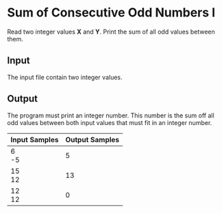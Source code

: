 # Sum of Consecutive Odd Numbers I
Read two integer values **X** and **Y**. Print the sum of all odd values between them.

## Input
The input file contain two integer values.

## Output
The program must print an integer number. This number is the sum off all odd values between both input values that must fit in an integer number.

| Input Samples | Output Samples |
|---------------|----------------|
| 6<br> -5      | 5              |
| 15<br> 12     | 13             |
| 12<br> 12     | 0              |
